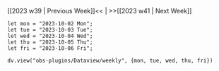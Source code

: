 [[2023 w39 | Previous Week]]<< | >>[[2023 w41 | Next Week]]

```dataviewjs
let mon = "2023-10-02 Mon";
let tue = "2023-10-03 Tue";
let wed = "2023-10-04 Wed";
let thu = "2023-10-05 Thu";
let fri = "2023-10-06 Fri";

dv.view("obs-plugins/Dataview/weekly", {mon, tue, wed, thu, fri})
```